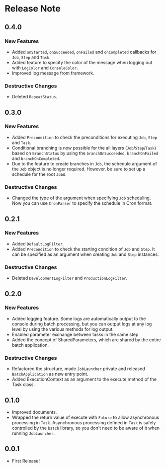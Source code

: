 # Release Note

## 0.4.0

### New Features

- Added `onStarted`, `onSucceeded`, `onFailed` and `onCompleted` callbacks for `Job`, `Step` and `Task`.
- Added feature to specify the color of the message when logging out with `LogColor` and `ConsoleColor`.
- Improved log message from framework.

### Destructive Changes

- Deleted `RepeatStatus`.

## 0.3.0

### New Features

- Added `Precondition` to check the preconditions for executing `Job`, `Step` and `Task`.
- Conditional branching is now possible for the all layers (`Job`/`Step`/`Task`) based on `BranchStatus` by using the `branchOnSucceeded`, `branchOnFailed` and `branchOnCompleted`.
- Due to the feature to create branches in `Job`, the schedule argument of the `Job` object is no longer required. However, be sure to set up a schedule for the root `Job`s.

### Destructive Changes

- Changed the type of the argument when specifying `Job` scheduling. Now you can use `CronParser` to specify the schedule in Cron format.

## 0.2.1

### New Features

- Added `DefaultLogFilter`.
- Added `Precondition` to check the starting condition of `Job` and `Step`. It can be specified as an argument when creating `Job` and `Step` instances.

### Destructive Changes

- Deleted `DevelopmentLogFilter` and `ProductionLogFilter`.

## 0.2.0

### New Features

- Added logging feature. Some logs are automatically output to the console during batch processing, but you can output logs at any log level by using the various methods for log output.
- Enabled parameter exchange between tasks in the same step.
- Added the concept of SharedParameters, which are shared by the entire batch application.

### Destructive Changes

- Refactored the structure, made `JobLauncher` private and released `BatchApplication` as new entry point.
- Added ExecutionContext as an argument to the execute method of the Task class.

## 0.1.0

- Improved documents.
- Wrapped the return value of execute with `Future` to allow asynchronous processing in `Task`. Asynchronous processing defined in `Task` is safely controlled by the `batch` library, so you don't need to be aware of it when running `JobLauncher`.

## 0.0.1

- First Release!

